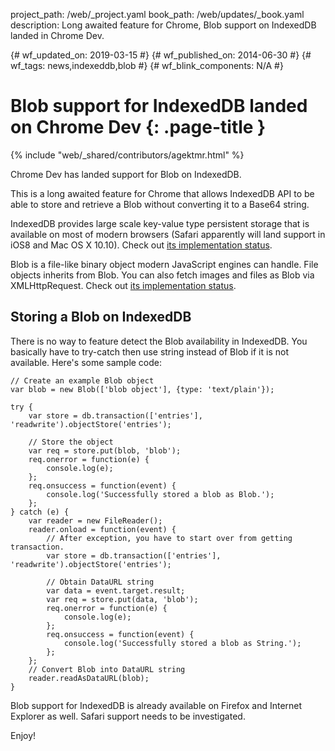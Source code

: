 project_path: /web/_project.yaml
book_path: /web/updates/_book.yaml
description: Long awaited feature for Chrome, Blob support on IndexedDB landed in Chrome Dev.

{# wf_updated_on: 2019-03-15 #}
{# wf_published_on: 2014-06-30 #}
{# wf_tags: news,indexeddb,blob #}
{# wf_blink_components: N/A #}

# Blob support for IndexedDB landed on Chrome Dev {: .page-title }

{% include "web/_shared/contributors/agektmr.html" %}


Chrome Dev has landed support for Blob on IndexedDB.

This is a long awaited feature for Chrome that allows IndexedDB API to be able to store and retrieve a Blob without converting it to a Base64 string.


IndexedDB provides large scale key-value type persistent storage that is available on most of modern browsers (Safari apparently will land support in iOS8 and Mac OS X 10.10). Check out [its implementation status](https://caniuse.com/#search=indexeddb).


Blob is a file-like binary object modern JavaScript engines can handle. File objects inherits from Blob. You can also fetch images and files as Blob via XMLHttpRequest. Check out [its implementation status](https://caniuse.com/#search=blob).


## Storing a Blob on IndexedDB
There is no way to feature detect the Blob availability in IndexedDB. You basically have to try-catch then use string instead of Blob if it is not available. Here's some sample code:


    // Create an example Blob object
    var blob = new Blob(['blob object'], {type: 'text/plain'});

    try {
        var store = db.transaction(['entries'], 'readwrite').objectStore('entries');

        // Store the object  
        var req = store.put(blob, 'blob');
        req.onerror = function(e) {
            console.log(e);
        };
        req.onsuccess = function(event) {
            console.log('Successfully stored a blob as Blob.');
        };
    } catch (e) {
        var reader = new FileReader();
        reader.onload = function(event) {
            // After exception, you have to start over from getting transaction.
            var store = db.transaction(['entries'], 'readwrite').objectStore('entries');

            // Obtain DataURL string
            var data = event.target.result;
            var req = store.put(data, 'blob');
            req.onerror = function(e) {
                console.log(e);
            };
            req.onsuccess = function(event) {
                console.log('Successfully stored a blob as String.');
            };
        };
        // Convert Blob into DataURL string
        reader.readAsDataURL(blob);
    }


Blob support for IndexedDB is already available on Firefox and Internet Explorer as well. Safari support needs to be investigated.


Enjoy!


